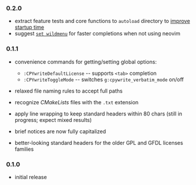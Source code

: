### 0.2.0

- extract feature tests and core functions to `autoload` directory to [improve startup time][pr2]
- suggest [`set wildmenu`](README.md#highlights) for faster completions when not using neovim

### 0.1.1

- convenience commands for getting/setting global options:
    - `:CPYwriteDefaultLicense` -- supports `<tab>` completion
    - `:CPYwriteToggleMode` -- switches `g:cpywrite_verbatim_mode` on/off

- relaxed file naming rules to accept full paths

- recognize *CMakeLists* files with the `.txt` extension

- apply line wrapping to keep standard headers within 80 chars (still in progress; expect mixed results)

- brief notices are now fully capitalized

- better-looking standard headers for the older GPL and GFDL licenses families

### 0.1.0

- initial release


[pr2]: https://github.com/rdipardo/vim-cpywrite/pull/2


